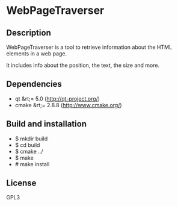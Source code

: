 WebPageTraverser
================

Description
-----------
WebPageTraverser is a tool to retrieve information about the HTML elements in a 
web page.

It includes info about the position, the text, the size and more.

Dependencies
------------
* qt &rt;= 5.0 (http://qt-project.org/)
* cmake &rt;= 2.8.8 (http://www.cmake.org/)

Build and installation
----------------------
- $ mkdir build
- $ cd build
- $ cmake ../
- $ make
- \# make install

License
-------
GPL3
